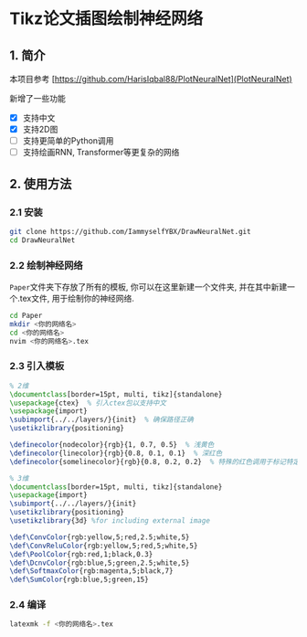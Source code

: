 # Tikz论文插图绘制神经网络
## 1. 简介
本项目参考
[https://github.com/HarisIqbal88/PlotNeuralNet](PlotNeuralNet)

新增了一些功能
- [X] 支持中文
- [X] 支持2D图
- [ ] 支持更简单的Python调用
- [ ] 支持绘画RNN, Transformer等更复杂的网络

## 2. 使用方法
### 2.1 安装
```bash
git clone https://github.com/IammyselfYBX/DrawNeuralNet.git
cd DrawNeuralNet
```

### 2.2 绘制神经网络
```Paper```文件夹下存放了所有的模板, 你可以在这里新建一个文件夹, 并在其中新建一个.tex文件, 用于绘制你的神经网络.


```bash
cd Paper
mkdir <你的网络名>
cd <你的网络名>
nvim <你的网络名>.tex
```

### 2.3 引入模板
```latex
% 2维
\documentclass[border=15pt, multi, tikz]{standalone}
\usepackage{ctex}  % 引入ctex包以支持中文
\usepackage{import}
\subimport{../../layers/}{init}  % 确保路径正确
\usetikzlibrary{positioning}

\definecolor{nodecolor}{rgb}{1, 0.7, 0.5}  % 浅黄色
\definecolor{linecolor}{rgb}{0.8, 0.1, 0.1}  % 深红色
\definecolor{somelinecolor}{rgb}{0.8, 0.2, 0.2}  % 特殊的红色调用于标记特定连线

% 3维
\documentclass[border=15pt, multi, tikz]{standalone}
\usepackage{import}
\subimport{../../layers/}{init}
\usetikzlibrary{positioning}
\usetikzlibrary{3d} %for including external image 

\def\ConvColor{rgb:yellow,5;red,2.5;white,5}
\def\ConvReluColor{rgb:yellow,5;red,5;white,5}
\def\PoolColor{rgb:red,1;black,0.3}
\def\DcnvColor{rgb:blue,5;green,2.5;white,5}
\def\SoftmaxColor{rgb:magenta,5;black,7}
\def\SumColor{rgb:blue,5;green,15}
```

### 2.4 编译
```bash
latexmk -f <你的网络名>.tex
```
